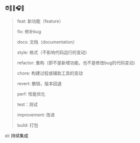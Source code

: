 ### ⏰👋🥣🎧🎸
>feat: 新功能（feature）
>
>fix: 修补bug
>
>docs: 文档（documentation）
>
>style: 格式（不影响代码运行的变动）
>
>refactor: 重构（即不是新增功能，也不是修改bug的代码变动）
>
>chore: 构建过程或辅助工具的变动
>
>revert: 撤销，版本回退
>
>perf: 性能优化
>
>test：测试
>
>improvement: 改进
>
>build: 打包
>
ci: 持续集成
<!--
**s1xpences/s1xpences** is a ✨ _special_ ✨ repository because its `README.md` (this file) appears on your GitHub profile.

Here are some ideas to get you started:

- 🔭 I’m currently working on ...
- 🌱 I’m currently learning ...
- 👯 I’m looking to collaborate on ...
- 🤔 I’m looking for help with ...
- 💬 Ask me about ...
- 📫 How to reach me: ...
- 😄 Pronouns: ...
- ⚡ Fun fact: ...
-->
